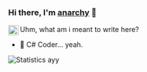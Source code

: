 ### Hi there, I'm [anarchy](https://github.com/anarchy1337x) 👋

<a href="https://discord.gg/VK4k3Br">
  <img align="left" alt="Discord" width="21px" src="https://raw.githubusercontent.com/anuraghazra/anuraghazra/master/assets/discord-round.svg" />
</a>

Uhm, what am i meant to write here?

- 💬 C# Coder... yeah.


![Statistics](https://github-readme-stats.vercel.app/api?username=anarchy1337x&show_icons=true&icon_color=805AD5&text_color=666666&bg_color=ffffff00&hide_title=true&include_all_commits=true&count_private=true&hide_border=true&hide=contribs)
ayy
